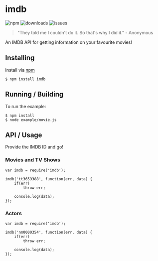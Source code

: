 imdb
====
![npm](https://img.shields.io/npm/v/imdb.svg)
![downloads](https://img.shields.io/npm/dt/imdb.svg)
![issues](https://img.shields.io/github/issues/mhsjlw/imdb.svg)

> "They told me I couldn't do it. So that's why I did it." - Anonymous

An IMDB API for getting information on your favourite movies!

## Installing
Install via [npm](https://npmjs.com)

    $ npm install imdb

## Running / Building
To run the example:

    $ npm install
    $ node example/movie.js
    
## API / Usage

Provide the IMDB ID and go!

### Movies and TV Shows
```
var imdb = require('imdb');

imdb('tt3659388', function(err, data) {
    if(err)
        throw err;

    console.log(data);
});
```

### Actors
```
var imdb = require('imdb');

imdb('nm0000354', function(err, data) {
    if(err)
        throw err;

    console.log(data);
});
```
